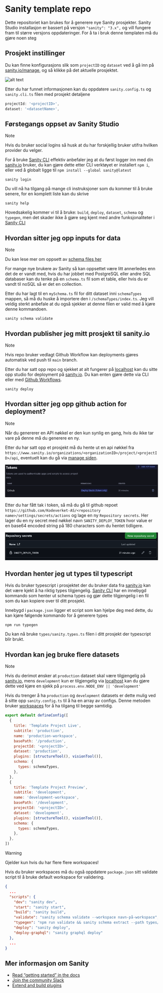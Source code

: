 # Sanity template repo
Dette repositoriet kan brukes for å generere nye Sanity prosjekter. Sanity Studio installasjon er bassert på versjon `"sanity": "3.x",` og vill fungere fram til større versjons oppdateringer.
For å ta i bruk denne templaten må du gjøre noen steg

<!-- ## Prosjekt instillinger
Dette prosjekter bruk `.env` fil for å lagre detaljer som; **prosjekt id**, **dataset** og **api-versjon**. Denne filen lagres i root directory sammen med `package.json`.
Du kan starte et nytt prosjekt på [sanity.io](https://www.sanity.io) og hente [prosjekt instillinger derfra](https://www.sanity.io/manage)

Vi ønsker at dere ikke skal legge med projectID hardcoded i repositories, selv om dette teknisk sett er public data, dette er for å minifisere exposure. Innholdet i filen skal følge denne modellen
```env
NEXT_PUBLIC_SANITY_API_VERSION=
NEXT_PUBLIC_SANITY_DATASET=
NEXT_PUBLIC_SANITY_PROJECT_ID=
``` -->

## Prosjekt instillinger
Du kan finne konfigurasjons slik som `projectID` og `dataset` ved å gå inn på [sanity.io/manage](https://www.sanity.io/manage), og så klikke på det aktuelle prosjektet.

![alt text](docs/sanity-project-example.png)

Etter du har funnet informasjonen kan du oppdatere `sanity.config.ts` og `sanity.cli.ts` filen med prosjekt detaljene
```js
projectId: '<projectID>',
dataset: '<datasetName>',
```

## Førstegangs oppset av Sanity Studio
> [!NOTE]
> Hvis du bruker social logins så husk at du har forskjellig bruker utifra hvilken provider du velger.

For å bruke [Sanity CLI](https://www.sanity.io/docs/cli) effektiv anbefaler jeg at du først logger inn med din [sanity.io](https://www.sanity.io) bruker, du kan gjøre dette etter CLI verktøyet er installert `npm i`, eller ved å globalt ligge til `npm install --global sanity@latest`
```console
sanity login
```
Du vill nå ha tilgang på mange cli instruksjoner som du kommer til å bruke senere, for en komplett liste kan du skrive
```console
sanity help
```
Hovedsakelig kommer vi til å bruke: `build`, `deploy`, `dataset`, `schema` og `typegen`, men det skader ikke å gjøre seg kjent med andre funksjonaliteter i [Sanity CLI](https://www.sanity.io/docs/cli)

## Hvordan sitter jeg opp inputs for data
> [!NOTE]
> Du kan lese mer om oppsett av [schema files her](https://www.sanity.io/docs/schemas-and-forms)

For mange nye brukere av Sanity så kan oppsettet være litt annerledes enn det de er vandt med, hvis du har jobbet med PostgreSQL eller andre SQL databaser kan du tenke på en `schema.ts` fil som et table, eller hvis du er vandt til noSQL så er det en collection.

Etter du har lagt til en `mySchema.ts` fil for ditt dataset inni `schemaTypes` mappen, så må du huske å importere den i `/schemaTypes/index.ts`. Jeg vill veldig sterkt anbefale at du også sjekker at denne filen er valid med å kjøre denne kommandoen.
```console
sanity schema validate
```

## Hvordan publisher jeg mitt prosjekt til sanity.io
> [!NOTE]
> Hvis repo bruker vedlagt Github Workflow kan deployments gjøres automatisk ved push til `main` branch.

Etter du har satt opp repo og sjekket at alt fungerer på [localhost](http://localhost:3333/) kan du sitte opp studio for deployment på [sanity.io](https://www.sanity.io). Du kan enten gjøre dette via CLI eller med [Github Workflows](.github/workflows/deploy-sanity.yml).
```console
sanity deploy
```

## Hvordan sitter jeg opp github action for deployment?
> [!NOTE]
> Når du genererer en API nøkkel er den kun synlig en gang, hvis du ikke tar vare på denne må du generere en ny.

Etter du har satt opp et prosjekt må du hente ut en api nøkkel fra `https://www.sanity.io/organizations/<organizationID>/project/<projectID>/api`, eventuelt kan du gå via [manage siden](https://www.sanity.io/manage).

![alt text](docs/sanity-tokens.png)

Etter du har fått tak i token, så må du gå til github repoet `https://github.com/Kodeverket-AS/<repository name>/settings/secrets/actions` og lage en ny `Repository secrets`.
Her lager du en ny secret med nøkkel navn `SANITY_DEPLOY_TOKEN` hvor value er en base64 encoded string på 180 characters som du hentet tidligere.

![alt text](docs/github-secret.png)

## Hvordan henter jeg ut types til typescript
Hvis du bruker typescript i prosjektet der du bruker data fra [sanity.io](https://www.sanity.io) kan det være kjekt å ha riktig types tilgjengelig. [Sanity CLI](https://www.sanity.io/docs/cli) har en innebygd kommando som henter ut schema types og gjør dette tilgjengelig i en fil som du kan kopiere over til ditt prosjekt.

<!-- Denne processen består av 2 steg, først henter vi ut informasjonen fra alle schemas,
```console
sanity schema extract --path "types/schema.json"
```
så lager vi en `sanity.types.ts` fil som inneholder alle types sanity bruker.
```console
sanity typegen generate
``` -->

Innebygd i `package.json` ligger et script som kan hjelpe deg med dette, du kan kjøre følgende kommando for å generere types
```console
npm run typegen
```

Du kan nå bruke `types/sanity.types.ts` filen i ditt prosjekt der typescript blir brukt.

## Hvordan kan jeg bruke flere datasets

> [!NOTE]
> Hvis du derimot ønsker at `production` dataset skal være tilgjengelig på [sanity.io](https://www.sanity.io), mens `development` kun er tilgjengelig via [localhost](http://localhost:3333/) kan du gjøre dette ved kjøre en sjekk på `process.env.NODE_ENV || 'development'`

Hvis du trenger å ha `production` og `development` datasets er dette mulig ved å sitte opp `sanity.config.ts` til å ha en array av configs. Denne metoden bruker [workspaces](https://www.sanity.io/docs/workspaces) for å ha tilgang til begge samtidig.
```js
export default defineConfig([
  {
    title: 'Template Project Live',
    subtitle: 'production',
    name: 'production-workspace',
    basePath: '/production',
    projectId: '<projectID>',
    dataset: 'production',
    plugins: [structureTool(), visionTool()],
    schema: {
      types: schemaTypes,
    },
  },
  {
    title: 'Template Project Preview',
    subtitle: 'development',
    name: 'development-workspace',
    basePath: '/development',
    projectId: '<projectID>',
    dataset: 'development',
    plugins: [structureTool(), visionTool()],
    schema: {
      types: schemaTypes,
    },
  },
])
```

> [!WARNING]
> Gjelder kun hvis du har flere flere workspaces!

Hvis du bruker workspaces må du også oppdatere `package.json` sitt validate script til å bruke default workspace for validering.

```json
{
  ...
  "scripts": {
    "dev": "sanity dev",
    "start": "sanity start",
    "build": "sanity build",
    "validate": "sanity schema validate --workspace navn-på-workspace", // <--
    "typegen": "npm run validate && sanity schema extract --path types/schema.json && sanity typegen generate",
    "deploy": "sanity deploy",
    "deploy-graphql": "sanity graphql deploy"
  },
  ...
}
```

## Mer informasjon om Sanity
- [Read “getting started” in the docs](https://www.sanity.io/docs/introduction/getting-started?utm_source=readme)
- [Join the community Slack](https://slack.sanity.io/?utm_source=readme)
- [Extend and build plugins](https://www.sanity.io/docs/content-studio/extending?utm_source=readme)
